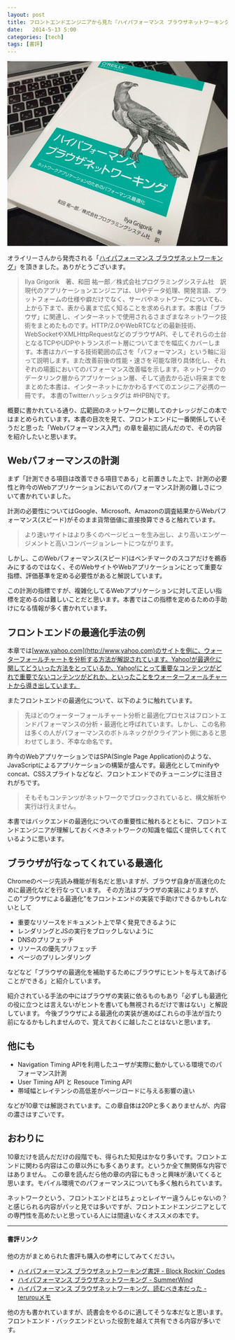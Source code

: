 ```yaml
---
layout: post
title: フロントエンドエンジニアから見た『ハイパフォーマンス ブラウザネットワーキング』
date:   2014-5-13 5:00
categories: [tech]
tags: [書評]
---
```


![header_image](/img/photo/2014-5-13.png)

オライリーさんから発売される「[ハイパフォーマンス ブラウザネットワーキング](http://www.oreilly.co.jp/books/9784873116761/)」を頂きました。ありがとうございます。

> Ilya Grigorik　著、和田 祐一郎／株式会社プログラミングシステム社　訳  
 現代のアプリケーションエンジニアは、UIやデータ処理、開発言語、プラットフォームの仕様や癖だけでなく、サーバやネットワークについても、上から下まで、表から裏まで広く知ることを求められます。本書は「ブラウザ」に関連し、インターネットで使用されるさまざまなネットワーク技術をまとめたものです。HTTP/2.0やWebRTCなどの最新技術、WebSocketやXMLHttpRequestなどのブラウザAPI、そしてそれらの土台となるTCPやUDPやトランスポート層についてまでを幅広くカバーします。本書はカバーする技術範囲の広さを「パフォーマンス」という軸に沿って説明します。また改善前後の性能・速さを可能な限り具体化し、それぞれの場面においてのパフォーマンス改善幅を示します。ネットワークのデータリンク層からアプリケーション層、そして過去から近い将来までをまとめた本書は、インターネットにかかわるすべてのエンジニア必携の一冊です。
本書のTwitterハッシュタグは #HPBNjです。

概要に書かれている通り、広範囲のネットワークに関してのナレッジがこの本ではまとめられています。本書の目次を見て、フロントエンドに一番関係していそうだと思った「Webパフォーマンス入門」の章を最初に読んだので、その内容を紹介したいと思います。

<!-- more -->

## Webパフォーマンスの計測

まず「計測できる項目は改善できる項目である」と前置きした上で、計測の必要性と昨今のWebアプリケーションにおいてのパフォーマンス計測の難しさについて書かれていました。

計測の必要性についてはGoogle、Microsoft、Amazonの調査結果からWebパフォーマンス(スピード)がそのまま貨幣価値に直接換算できると触れています。

> より速いサイトはより多くのページビューを生み出し、より高いエンゲージメントと高いコンバージョンレートにつながります。

しかし、このWebパフォーマンス(スピード)はベンチマークのスコアだけを鵜呑みにするのではなく、そのWebサイトやWebアプリケーションにとって重要な指標、評価基準を定める必要性があると解説しています。

この計測の指標ですが、複雑化してるWebアプリケーションに対して正しい指標を定めるのは難しいことだと思います。本書ではこの指標を定めるための手助けになる情報が多く書かれています。

## フロントエンドの最適化手法の例

本章では[www.yahoo.com](http://www.yahoo.com)のサイトを例に、ウォーターフォールチャートを分析する方法が解説されています。Yahoo!が最適化に関してどういった方法をとっているか、Yahoo!にとって重要なコンテンツがどれで重要でないコンテンツがどれか、といったことをウォーターフォールチャートから導き出しています。

またフロントエンドの最適化について、以下のように触れています。
> 先ほどのウォーターフォールチャート分析と最適化プロセスはフロントエンドパフォーマンスの分析・最適化と呼ばれています。しかし、この名称は多くの人がパフォーマンスのボトルネックがクライアント側にあると思わせてしまう、不幸な命名です。

昨今のWebアプリケーションではSPA(Single Page Application)のような、JavaScriptによるアプリケーションの構築が盛んです。最適化としてminifyやconcat、CSSスプライトなどなど、フロントエンドでのチューニングに注目されがちです。

> そもそもコンテンツがネットワークでブロックされていると、構文解析や実行は行えません。

本書ではバックエンドの最適化についての重要性に触れるとともに、フロントエンドエンジニアが理解しておくべきネットワークの知識を幅広く提供してくれているように思います。


## ブラウザが行なってくれている最適化

Chromeのページ先読み機能が有名だと思いますが、ブラウザ自身が高速化のために最適化などを行なっています。
その方法はブラウザの実装によりますが、この"ブラウザによる最適化"をフロントエンドの実装で手助けできるかもしれないとして

* 重要なリソースをドキュメント上で早く発見できるように
* レンダリングとJSの実行をブロックしないように
* DNSのプリフェッチ
* リソースの優先プリフェッチ
* ページのプリレンダリング

などなど「ブラウザの最適化を補助するためにブラウザにヒントを与えてあげることができる」と紹介しています。

紹介されている手法の中にはブラウザの実装に依るものもあり「必ずしも最適化の役に立つとは言えないがヒントを書いても無視されるだけで害はない」と解説しています。
今後ブラウザによる最適化の実装が進めばこれらの手法が当たり前になるかもしれませんので、覚えておくに越したことはないと思います。

## 他にも

* Navigation Timing APIを利用したユーザが実際に動かしている環境でのパフォーマンス計測
* User Timing API と Resouce Timing API
* 帯域幅とレイテンシの高低差がページロードに与える影響の違い

などが10章では解説されています。この章自体は20Pと多くありませんが、内容の濃さはすごいです。

## おわりに

10章だけを読んだだけの段階でも、得られた知見はかなり多いです。フロントエンドに関わる内容はこの章以外にも多くあります。というか全て無関係な内容ではありません。
この章を読んだら他の章の内容にもきっと興味が湧いてくると思います。モバイル環境でのパフォーマンスについても多く触れられています。

ネットワークという、フロントエンドとはちょっとレイヤー違うんじゃないの？と感じられる内容がパッと見では多いですが、フロントエンドエンジニアとしての専門性を高めたいと思っている人には間違いなくオススメの本です。



---

#### 書評リンク

他の方がまとめられた書評も購入の参考にしてみてください。

* [ハイパフォーマンス ブラウザネットワーキング書評 - Block Rockin’ Codes](http://jxck.hatenablog.com/entry/2014/05/12/HPBN)
* [ハイパフォーマンス ブラウザネットワーキング - SummerWind](http://blog.summerwind.jp/archives/2252)
* [ハイパフォーマンス ブラウザネットワーキング、読むべき本だった - terurouメモ](http://terurou.hateblo.jp/entry/2014/05/10/192403)

他の方も書かれていますが、読書会をやるのに適してそうな本だなと思います。フロントエンド・バックエンドといった役割を越えて共有できる内容が多いです。
